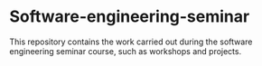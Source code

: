 # Software-engineering-seminar
This repository contains the work carried out during the software engineering seminar course, such as workshops and projects.
